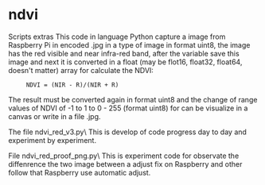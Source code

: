 # ndvi
Scripts extras 
This code in language Python capture a image from Raspberry Pi in encoded .jpg in a type of image in format uint8, the image has the red visible and near infra-red band, after the variable save this image and next it is converted in a float (may be flot16, float32, float64, doesn't matter) array for calculate the NDVI:

         NDVI = (NIR - R)/(NIR + R)


The result must be converted again in format uint8 and the change of range values of NDVI of -1 to 1 to 0 - 255 (format uint8) for can be visualize in a canvas or write in a file .jpg.

The file ndvi_red_v3.py\\
This is develop of code progress day to day and experiment by experiment.

File ndvi_red_proof_png.py\\
This is experiment code for observate the diffenrence the two image between a adjust fix on Raspberry and other follow that Raspberry use automatic adjust.



